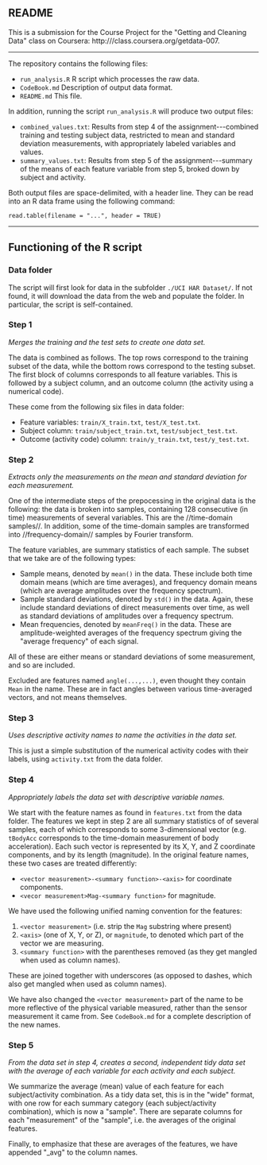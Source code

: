## README ##

This is a submission for the Course Project for the "Getting and Cleaning Data"
class on Coursera: http:///class.coursera.org/getdata-007.

---

The repository contains the following files:

*   `run_analysis.R` R script which processes the raw data.
*   `CodeBook.md` Description of output data format.
*   `README.md` This file.

In addition, running the script `run_analysis.R` will produce two output files:

*   `combined_values.txt`: Results from step 4 of the assignment---combined
    training and testing subject data, restricted to mean and standard
    deviation measurements, with appropriately labeled variables and values.
*   `summary_values.txt`: Results from step 5 of the assignment---summary of
    the means of each feature variable from step 5, broked down by subject and
    activity.
    
Both output files are space-delimited, with a header line. They can be read
into an R data frame using the following command:
```
read.table(filename = "...", header = TRUE)
```

---
## Functioning of the R script ##

### Data folder ###

The script will first look for data in the subfolder
`./UCI HAR Dataset/`. If not found, it will download the data from the web
and populate the folder. In particular, the script is self-contained.
    
### Step 1 ###
*Merges the training and the test sets to create one data set.*

The data is combined as follows. The top rows correspond to the training
subset of the data, while the bottom rows correspond to the testing subset.
The first block of columns corresponds to all feature variables. This is
followed by a subject column, and an outcome column (the activity using
a numerical code).

These come from the following six files in data folder:

*   Feature variables: `train/X_train.txt`, `test/X_test.txt`.
*   Subject column: `train/subject_train.txt`, `test/subject_test.txt`.
*   Outcome (activity code) column: `train/y_train.txt`, `test/y_test.txt`.

### Step 2 ###
*Extracts only the measurements on the mean and standard deviation for each
measurement.*
    
One of the intermediate steps of the prepocessing in the original data is
the following: the data is broken into samples, containing 128 consecutive
(in time) measurements of several variables. This are the //time-domain
samples//. In addition, some of the time-domain samples are transformed
into //frequency-domain// samples by Fourier transform.

The feature variables, are summary statistics of each sample. The subset that
we take are of the following types:

*   Sample means, denoted by `mean()` in the data. These include both
    time domain means (which are time averages), and frequency domain means
    (which are average amplitudes over the frequency spectrum).
*   Sample standard deviations, denoted by `std()` in the data. Again,
    these include standard deviations of direct measurements over time, as
    well as standard deviations of amplitudes over a frequency spectrum.
*   Mean frequencies, denoted by `meanFreq()` in the data. These are
    amplitude-weighted averages of the frequency spectrum giving the
    "average frequency" of each signal.

All of these are either means or standard deviations of some measurement, and
so are included.

Excluded are features named `angle(...,...)`, even thought they contain
`Mean` in the name. These are in fact angles between various time-averaged
vectors, and not means themselves.

### Step 3 ###
*Uses descriptive activity names to name the activities in the data set.*

This is just a simple substitution of the numerical activity codes with their
labels, using `activity.txt` from the data folder.

### Step 4 ###
*Appropriately labels the data set with descriptive variable names.*

We start with the feature names as found in `features.txt` from the data
folder. The features we kept in step 2 are all summary statistics of of
several samples, each of which corresponds to some 3-dimensional vector
(e.g. `tBodyAcc` corresponds to the time-domain measurement of body
acceleration). Each such vector is represented by its X, Y, and Z coordinate
components, and by its length (magnitude). In the original feature names, these
two cases are treated differently:

*   `<vector measurement>-<summary function>-<axis>` for coordinate components.
*   `<vecor measurement>Mag-<summary function>` for magnitude.

We have used the following unified naming convention for the features:

1.  `<vector measurement>` (i.e. strip the `Mag` substring where present)
2.  `<axis>` (one of X, Y, or Z), or `magnitude`, to denoted which part
    of the vector we are measuring.
3.  `<summary function>` with the parentheses removed (as they get mangled when
    used as column names).

These are joined together with underscores (as opposed to dashes, which also
get mangled when used as column names).

We have also changed the `<vector measurement>` part of the name to be more
reflective of the physical variable measured, rather than the sensor
measurement it came from. See `CodeBook.md` for a complete description of
the new names.

### Step 5 ###
*From the data set in step 4, creates a second, independent tidy data
set with the average of each variable for each activity and each subject.*

We summarize the average (mean) value of each feature for each subject/activity
combination. As a tidy data set, this is in the "wide" format, with one row
for each summary category (each subject/activity combination), which is now
a "sample". There are separate columns for each "measurement" of the "sample",
i.e. the averages of the original features.

Finally, to emphasize that these are averages of the features, we have appended
"_avg" to the column names.

